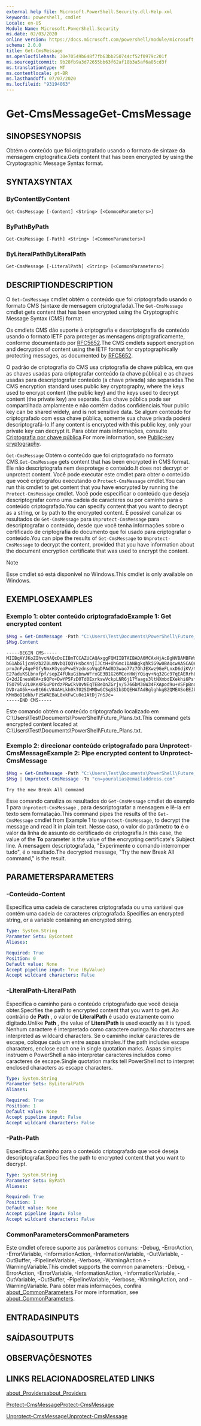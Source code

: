 ```yaml
---
external help file: Microsoft.PowerShell.Security.dll-Help.xml
keywords: powershell, cmdlet
Locale: en-US
Module Name: Microsoft.PowerShell.Security
ms.date: 02/03/2020
online version: https://docs.microsoft.com/powershell/module/microsoft.powershell.security/get-cmsmessage?view=powershell-6&WT.mc_id=ps-gethelp
schema: 2.0.0
title: Get-CmsMessage
ms.openlocfilehash: 30e70549b648f7fb63bb250744cf52f0979c201f
ms.sourcegitcommit: 9b28fb9a3d72655bb63f62af18b3a5af6a05cd3f
ms.translationtype: MT
ms.contentlocale: pt-BR
ms.lasthandoff: 07/07/2020
ms.locfileid: "93194063"
---
```

# <span data-ttu-id="353a8-103">Get-CmsMessage</span><span class="sxs-lookup"><span data-stu-id="353a8-103">Get-CmsMessage</span></span>

## <span data-ttu-id="353a8-104">SINOPSE</span><span class="sxs-lookup"><span data-stu-id="353a8-104">SYNOPSIS</span></span>
<span data-ttu-id="353a8-105">Obtém o conteúdo que foi criptografado usando o formato de sintaxe da mensagem criptográfica.</span><span class="sxs-lookup"><span data-stu-id="353a8-105">Gets content that has been encrypted by using the Cryptographic Message Syntax format.</span></span>

## <span data-ttu-id="353a8-106">SYNTAX</span><span class="sxs-lookup"><span data-stu-id="353a8-106">SYNTAX</span></span>

### <span data-ttu-id="353a8-107">ByContent</span><span class="sxs-lookup"><span data-stu-id="353a8-107">ByContent</span></span>

```
Get-CmsMessage [-Content] <String> [<CommonParameters>]
```

### <span data-ttu-id="353a8-108">ByPath</span><span class="sxs-lookup"><span data-stu-id="353a8-108">ByPath</span></span>

```
Get-CmsMessage [-Path] <String> [<CommonParameters>]
```

### <span data-ttu-id="353a8-109">ByLiteralPath</span><span class="sxs-lookup"><span data-stu-id="353a8-109">ByLiteralPath</span></span>

```
Get-CmsMessage [-LiteralPath] <String> [<CommonParameters>]
```

## <span data-ttu-id="353a8-110">DESCRIPTION</span><span class="sxs-lookup"><span data-stu-id="353a8-110">DESCRIPTION</span></span>

<span data-ttu-id="353a8-111">O `Get-CmsMessage` cmdlet obtém o conteúdo que foi criptografado usando o formato CMS (sintaxe de mensagem criptografada).</span><span class="sxs-lookup"><span data-stu-id="353a8-111">The `Get-CmsMessage` cmdlet gets content that has been encrypted using the Cryptographic Message Syntax (CMS) format.</span></span>

<span data-ttu-id="353a8-112">Os cmdlets CMS dão suporte à criptografia e descriptografia de conteúdo usando o formato IETF para proteger as mensagens criptograficamente, conforme documentado por [RFC5652](https://tools.ietf.org/html/rfc5652).</span><span class="sxs-lookup"><span data-stu-id="353a8-112">The CMS cmdlets support encryption and decryption of content using the IETF format for cryptographically protecting messages, as documented by [RFC5652](https://tools.ietf.org/html/rfc5652).</span></span>

<span data-ttu-id="353a8-113">O padrão de criptografia do CMS usa criptografia de chave pública, em que as chaves usadas para criptografar conteúdo (a chave pública) e as chaves usadas para descriptografar conteúdo (a chave privada) são separadas.</span><span class="sxs-lookup"><span data-stu-id="353a8-113">The CMS encryption standard uses public key cryptography, where the keys used to encrypt content (the public key) and the keys used to decrypt content (the private key) are separate.</span></span> <span data-ttu-id="353a8-114">Sua chave pública pode ser compartilhada amplamente e não contém dados confidenciais.</span><span class="sxs-lookup"><span data-stu-id="353a8-114">Your public key can be shared widely, and is not sensitive data.</span></span> <span data-ttu-id="353a8-115">Se algum conteúdo for criptografado com essa chave pública, somente sua chave privada poderá descriptografá-lo.</span><span class="sxs-lookup"><span data-stu-id="353a8-115">If any content is encrypted with this public key, only your private key can decrypt it.</span></span> <span data-ttu-id="353a8-116">Para obter mais informações, consulte [Criptografia por chave pública](https://en.wikipedia.org/wiki/Public-key_cryptography).</span><span class="sxs-lookup"><span data-stu-id="353a8-116">For more information, see [Public-key cryptography](https://en.wikipedia.org/wiki/Public-key_cryptography).</span></span>

<span data-ttu-id="353a8-117">`Get-CmsMessage` Obtém o conteúdo que foi criptografado no formato CMS.</span><span class="sxs-lookup"><span data-stu-id="353a8-117">`Get-CmsMessage` gets content that has been encrypted in CMS format.</span></span> <span data-ttu-id="353a8-118">Ele não descriptografa nem desprotege o conteúdo.</span><span class="sxs-lookup"><span data-stu-id="353a8-118">It does not decrypt or unprotect content.</span></span> <span data-ttu-id="353a8-119">Você pode executar este cmdlet para obter o conteúdo que você criptografou executando o `Protect-CmsMessage` cmdlet.</span><span class="sxs-lookup"><span data-stu-id="353a8-119">You can run this cmdlet to get content that you have encrypted by running the `Protect-CmsMessage` cmdlet.</span></span> <span data-ttu-id="353a8-120">Você pode especificar o conteúdo que deseja descriptografar como uma cadeia de caracteres ou por caminho para o conteúdo criptografado.</span><span class="sxs-lookup"><span data-stu-id="353a8-120">You can specify content that you want to decrypt as a string, or by path to the encrypted content.</span></span> <span data-ttu-id="353a8-121">É possível canalizar os resultados de `Get-CmsMessage` para `Unprotect-CmsMessage` para descriptografar o conteúdo, desde que você tenha informações sobre o certificado de criptografia do documento que foi usado para criptografar o conteúdo.</span><span class="sxs-lookup"><span data-stu-id="353a8-121">You can pipe the results of `Get-CmsMessage` to `Unprotect-CmsMessage` to decrypt the content, provided that you have information about the document encryption certificate that was used to encrypt the content.</span></span>

> [!NOTE]
> <span data-ttu-id="353a8-122">Esse cmdlet só está disponível no Windows.</span><span class="sxs-lookup"><span data-stu-id="353a8-122">This cmdlet is only available on Windows.</span></span>

## <span data-ttu-id="353a8-123">EXEMPLOS</span><span class="sxs-lookup"><span data-stu-id="353a8-123">EXAMPLES</span></span>

### <span data-ttu-id="353a8-124">Exemplo 1: obter conteúdo criptografado</span><span class="sxs-lookup"><span data-stu-id="353a8-124">Example 1: Get encrypted content</span></span>

```powershell
$Msg = Get-CmsMessage -Path "C:\Users\Test\Documents\PowerShell\Future_Plans.txt"
$Msg.Content
```

```Output
-----BEGIN CMS-----
MIIBqAYJKoZIhvcNAQcDoIIBmTCCAZUCAQAxggFQMIIBTAIBADA0MCAxHjAcBgNVBAMBFWxlZWhv
bG1AbGljcm9zb2Z0LmNvbQIQQYHsbcXnjIJCtH+OhGmc1DANBgkqhkiG9w0BAQcwAASCAQAnkFHM
proJnFy4geFGfyNmxH3yeoPvwEYzdnsoVqqDPAd8D3wao77z7OhJEXwz9GeFLnxD6djKV/tF4PxR
E27aduKSLbnxfpf/sepZ4fUkuGibnwWFrxGE3B1G26MCenHWjYQiqv+Nq32Gc97qEAERrhLv6S4R
G+2dJEnesW8A+z9QPo+DwYP5FzD0Td0ExrkswVckpLNR6j17Yaags3ltNXmbdEXekhi6Psf2MLMP
TSO79lv2L0KeXFGuPOrdzPRwCkV0vNEqTEBeDnZGrjv/5766bM3GW34FXApod9u+VSFpBnqVOCBA
DVDraA6k+xwBt66cV84AHLkh0kT02SIHMDwGCSqGSIb3DQEHATAdBglghkgBZQMEASoEEJbJaiRl
KMnBoD1dkb/FzSWAEBaL8xkFwCu0e1AtDj7nSJc=
-----END CMS-----
```

<span data-ttu-id="353a8-125">Este comando obtém o conteúdo criptografado localizado em C:\Users\Test\Documents\PowerShell\Future_Plans.txt.</span><span class="sxs-lookup"><span data-stu-id="353a8-125">This command gets encrypted content located at C:\Users\Test\Documents\PowerShell\Future_Plans.txt.</span></span>

### <span data-ttu-id="353a8-126">Exemplo 2: direcionar conteúdo criptografado para Unprotect-CmsMessage</span><span class="sxs-lookup"><span data-stu-id="353a8-126">Example 2: Pipe encrypted content to Unprotect-CmsMessage</span></span>

```powershell
$Msg = Get-CmsMessage -Path "C:\Users\Test\Documents\PowerShell\Future_Plans.txt"
$Msg | Unprotect-CmsMessage -To "cn=youralias@emailaddress.com"
```

```Output
Try the new Break All command
```

<span data-ttu-id="353a8-127">Esse comando canaliza os resultados do `Get-CmsMessage` cmdlet do exemplo 1 para `Unprotect-CmsMessage` , para descriptografar a mensagem e lê-la em texto sem formatação.</span><span class="sxs-lookup"><span data-stu-id="353a8-127">This command pipes the results of the `Get-CmsMessage` cmdlet from Example 1 to `Unprotect-CmsMessage`, to decrypt the message and read it in plain text.</span></span> <span data-ttu-id="353a8-128">Nesse caso, o valor do parâmetro **to** é o valor da linha de assunto do certificado de criptografia.</span><span class="sxs-lookup"><span data-stu-id="353a8-128">In this case, the value of the **To** parameter is the value of the encrypting certificate's Subject line.</span></span> <span data-ttu-id="353a8-129">A mensagem descriptografada, "Experimente o comando interromper tudo", é o resultado.</span><span class="sxs-lookup"><span data-stu-id="353a8-129">The decrypted message, "Try the new Break All command," is the result.</span></span>

## <span data-ttu-id="353a8-130">PARAMETERS</span><span class="sxs-lookup"><span data-stu-id="353a8-130">PARAMETERS</span></span>

### <span data-ttu-id="353a8-131">-Conteúdo</span><span class="sxs-lookup"><span data-stu-id="353a8-131">-Content</span></span>

<span data-ttu-id="353a8-132">Especifica uma cadeia de caracteres criptografada ou uma variável que contém uma cadeia de caracteres criptografada.</span><span class="sxs-lookup"><span data-stu-id="353a8-132">Specifies an encrypted string, or a variable containing an encrypted string.</span></span>

```yaml
Type: System.String
Parameter Sets: ByContent
Aliases:

Required: True
Position: 0
Default value: None
Accept pipeline input: True (ByValue)
Accept wildcard characters: False
```

### <span data-ttu-id="353a8-133">-LiteralPath</span><span class="sxs-lookup"><span data-stu-id="353a8-133">-LiteralPath</span></span>

<span data-ttu-id="353a8-134">Especifica o caminho para o conteúdo criptografado que você deseja obter.</span><span class="sxs-lookup"><span data-stu-id="353a8-134">Specifies the path to encrypted content that you want to get.</span></span> <span data-ttu-id="353a8-135">Ao contrário de **Path** , o valor de **LiteralPath** é usado exatamente como digitado.</span><span class="sxs-lookup"><span data-stu-id="353a8-135">Unlike **Path** , the value of **LiteralPath** is used exactly as it is typed.</span></span> <span data-ttu-id="353a8-136">Nenhum caractere é interpretado como caractere curinga.</span><span class="sxs-lookup"><span data-stu-id="353a8-136">No characters are interpreted as wildcard characters.</span></span> <span data-ttu-id="353a8-137">Se o caminho incluir caracteres de escape, coloque cada um entre aspas simples.</span><span class="sxs-lookup"><span data-stu-id="353a8-137">If the path includes escape characters, enclose each one in single quotation marks.</span></span>
<span data-ttu-id="353a8-138">Aspas simples instruem o PowerShell a não interpretar caracteres incluídos como caracteres de escape.</span><span class="sxs-lookup"><span data-stu-id="353a8-138">Single quotation marks tell PowerShell not to interpret enclosed characters as escape characters.</span></span>

```yaml
Type: System.String
Parameter Sets: ByLiteralPath
Aliases:

Required: True
Position: 1
Default value: None
Accept pipeline input: False
Accept wildcard characters: False
```

### <span data-ttu-id="353a8-139">-Path</span><span class="sxs-lookup"><span data-stu-id="353a8-139">-Path</span></span>

<span data-ttu-id="353a8-140">Especifica o caminho para o conteúdo criptografado que você deseja descriptografar.</span><span class="sxs-lookup"><span data-stu-id="353a8-140">Specifies the path to encrypted content that you want to decrypt.</span></span>

```yaml
Type: System.String
Parameter Sets: ByPath
Aliases:

Required: True
Position: 1
Default value: None
Accept pipeline input: False
Accept wildcard characters: False
```

### <span data-ttu-id="353a8-141">CommonParameters</span><span class="sxs-lookup"><span data-stu-id="353a8-141">CommonParameters</span></span>

<span data-ttu-id="353a8-142">Este cmdlet oferece suporte aos parâmetros comuns: -Debug, -ErrorAction, -ErrorVariable, -InformationAction, -InformationVariable, -OutVariable, -OutBuffer, -PipelineVariable, -Verbose, -WarningAction e -WarningVariable.</span><span class="sxs-lookup"><span data-stu-id="353a8-142">This cmdlet supports the common parameters: -Debug, -ErrorAction, -ErrorVariable, -InformationAction, -InformationVariable, -OutVariable, -OutBuffer, -PipelineVariable, -Verbose, -WarningAction, and -WarningVariable.</span></span> <span data-ttu-id="353a8-143">Para obter mais informações, confira [about_CommonParameters](https://go.microsoft.com/fwlink/?LinkID=113216).</span><span class="sxs-lookup"><span data-stu-id="353a8-143">For more information, see [about_CommonParameters](https://go.microsoft.com/fwlink/?LinkID=113216).</span></span>

## <span data-ttu-id="353a8-144">ENTRADAS</span><span class="sxs-lookup"><span data-stu-id="353a8-144">INPUTS</span></span>

## <span data-ttu-id="353a8-145">SAÍDAS</span><span class="sxs-lookup"><span data-stu-id="353a8-145">OUTPUTS</span></span>

## <span data-ttu-id="353a8-146">OBSERVAÇÕES</span><span class="sxs-lookup"><span data-stu-id="353a8-146">NOTES</span></span>

## <span data-ttu-id="353a8-147">LINKS RELACIONADOS</span><span class="sxs-lookup"><span data-stu-id="353a8-147">RELATED LINKS</span></span>

[<span data-ttu-id="353a8-148">about_Providers</span><span class="sxs-lookup"><span data-stu-id="353a8-148">about_Providers</span></span>](../Microsoft.PowerShell.Core/About/about_Providers.md)

[<span data-ttu-id="353a8-149">Protect-CmsMessage</span><span class="sxs-lookup"><span data-stu-id="353a8-149">Protect-CmsMessage</span></span>](Protect-CmsMessage.md)

[<span data-ttu-id="353a8-150">Unprotect-CmsMessage</span><span class="sxs-lookup"><span data-stu-id="353a8-150">Unprotect-CmsMessage</span></span>](Unprotect-CmsMessage.md)
